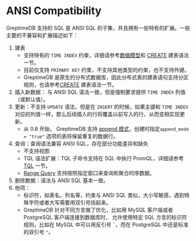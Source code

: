 # ANSI Compatibility

GreptimeDB 支持的 SQL 是 ANSI SQL 的子集，并且拥有一些特有的扩展。一些主要的不兼容和扩展描述如下：

1. 建表
    * 支持特有的 `TIME INDEX` 约束，详细请参考[数据模型](/user-guide/concepts/data-model)和 [CREATE](./create.md) 建表语法一节。
    * 目前仅支持 `PRIMARY KEY` 约束，不支持其他类型的约束，也不支持外键。
    * GreptimeDB 是原生的分布式数据库，因此分布式表的建表语句支持分区规则，也请参考[CREATE](./create.md) 建表语法一节。
2. 插入新数据： 与 ANSI SQL 语法一致，但是强制要求提供 `TIME INDEX` 列值（或默认值）。
3. 更新：不支持 `UPDATE` 语法，但是在 `INSERT` 的时候，如果主键和 `TIME INDEX` 对应的列值一样，那么后续插入的行将覆盖以前写入的行，从而变相实现更新。
    * 从 0.8 开始， GreptimeDB 支持 [append 模式](/reference/sql/create#创建-Append-Only-表)，创建时指定`append_mode = "true"` 选项的表将保留重复的数据行。 
4. 查询：查询语法兼容 ANSI SQL，存在部分功能差异和缺失
    * 不支持视图
    * TQL 语法扩展：TQL 子命令支持在 SQL 中执行 PromQL，详细请参考 [TQL](./tql.md) 一节。
    * [Range Query](/reference/sql/range#range-query) 支持按照指定窗口来查询和聚合时序数据。
5. 删除数据：语法与 ANSI SQL 基本一致。
6. 他项：
    * 标识符，如表名，列名等，约束与 ANSI SQL 类似，大小写敏感，遇到特殊字符或者大写需要用双引号括起来。
    * GreptimeDB 针对不同方言做了优化，比如用 MySQL 客户端或者 PostgreSQL 客户端连接到数据库时， 允许使用特定 SQL 方言的标识符规则，比如在 MySQL 中可以用反引号 `` ` ``，而在 PostgreSQL 中还是标准的双引号 `"`。
